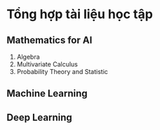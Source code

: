 # Tổng hợp tài liệu học tập

## Mathematics for AI
1. Algebra
2. Multivariate Calculus
3. Probability Theory and Statistic

## Machine Learning

## Deep Learning



